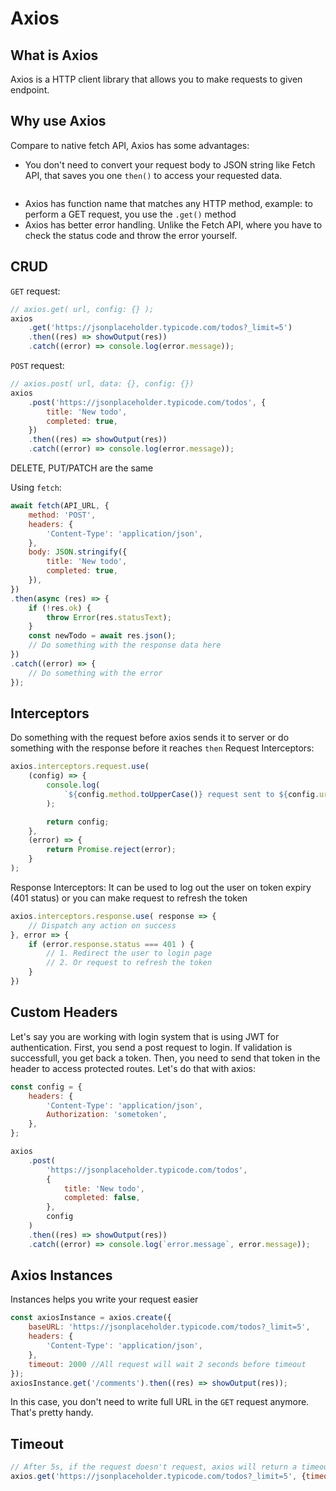 # Axios

## What is Axios
Axios is a HTTP client library that allows you to make requests to given endpoint.

## Why use Axios

Compare to native fetch API, Axios has some advantages:
- You don't need to convert your request body to JSON string like Fetch API, that saves you one `then()` to access your requested data.
```javascript

```
- Axios has function name that matches any HTTP method, example: to perform a GET request, you use the `.get()` method
- Axios has better error handling. Unlike the Fetch API, where you have to check the status code and throw the error yourself.

## CRUD

`GET` request:
```javascript
// axios.get( url, config: {} );
axios
	.get('https://jsonplaceholder.typicode.com/todos?_limit=5')
	.then((res) => showOutput(res))
	.catch((error) => console.log(error.message));
```
`POST` request:
```javascript
// axios.post( url, data: {}, config: {})
axios
	.post('https://jsonplaceholder.typicode.com/todos', {
		title: 'New todo',
		completed: true,
	})
	.then((res) => showOutput(res))
	.catch((error) => console.log(error.message));
```
DELETE, PUT/PATCH are the same

Using `fetch`:
```js
await fetch(API_URL, {
	method: 'POST',
	headers: {
		'Content-Type': 'application/json',
	},
	body: JSON.stringify({
		title: 'New todo',
		completed: true,
	}),
})
.then(async (res) => {
	if (!res.ok) {
		throw Error(res.statusText);
	}
	const newTodo = await res.json();
	// Do something with the response data here
})
.catch((error) => {
	// Do something with the error
});
```

## Interceptors
Do something with the request before axios sends it to server or do something with the response before it reaches `then`
Request Interceptors:
```javascript
axios.interceptors.request.use(
	(config) => {
		console.log(
			`${config.method.toUpperCase()} request sent to ${config.url} `
		);

		return config;
	},
	(error) => {
		return Promise.reject(error);
	}
);
```

Response Interceptors:
It can be used to log out the user on token expiry (401 status) or you can make request to refresh the token
```javascript
axios.interceptors.response.use( response => {
	// Dispatch any action on success
}, error => {
	if (error.response.status === 401 ) {
		// 1. Redirect the user to login page
		// 2. Or request to refresh the token
	}
})
```

## Custom Headers
Let's say you are working with login system that is using JWT for authentication. First, you send a post request to login. If validation is successfull, you get back a token. Then, you need to send that token in the header to access protected routes. Let's do that with axios:
```javascript
const config = {
	headers: {
		'Content-Type': 'application/json',
		Authorization: 'sometoken',
	},
};

axios
	.post(
		'https://jsonplaceholder.typicode.com/todos',
		{
			title: 'New todo',
			completed: false,
		},
		config
	)
	.then((res) => showOutput(res))
	.catch((error) => console.log(`error.message`, error.message));
```

## Axios Instances
Instances helps you write your request easier
```javascript
const axiosInstance = axios.create({
	baseURL: 'https://jsonplaceholder.typicode.com/todos?_limit=5',
	headers: {
		'Content-Type': 'application/json',
	},
	timeout: 2000 //All request will wait 2 seconds before timeout
});
axiosInstance.get('/comments').then((res) => showOutput(res));
```
In this case, you don't need to write full URL in the `GET` request anymore. That's pretty handy.

## Timeout
```javascript
// After 5s, if the request doesn't request, axios will return a timeout error.
axios.get('https://jsonplaceholder.typicode.com/todos?_limit=5', {timeout: 5000})
```
